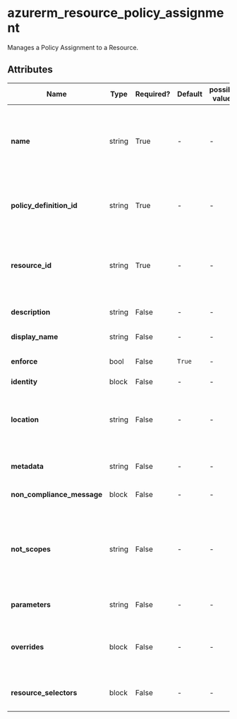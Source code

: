 # azurerm_resource_policy_assignment

Manages a Policy Assignment to a Resource.

## Attributes

| Name | Type | Required? | Default  | possible values | Description |
| ---- | ---- | --------- | -------- | ----------- | ----------- |
| **name** | string | True | -  |  -  | The name which should be used for this Policy Assignment. Changing this forces a new Resource Policy Assignment to be created. Cannot exceed 64 characters in length. | 
| **policy_definition_id** | string | True | -  |  -  | The ID of the Policy Definition or Policy Definition Set. Changing this forces a new Policy Assignment to be created. | 
| **resource_id** | string | True | -  |  -  | The ID of the Resource (or Resource Scope) where this should be applied. Changing this forces a new Resource Policy Assignment to be created. | 
| **description** | string | False | -  |  -  | A description which should be used for this Policy Assignment. | 
| **display_name** | string | False | -  |  -  | The Display Name for this Policy Assignment. | 
| **enforce** | bool | False | `True`  |  -  | Specifies if this Policy should be enforced or not? Defaults to `true`. | 
| **identity** | block | False | -  |  -  | An `identity` block. | 
| **location** | string | False | -  |  -  | The Azure Region where the Policy Assignment should exist. Changing this forces a new Policy Assignment to be created. | 
| **metadata** | string | False | -  |  -  | A JSON mapping of any Metadata for this Policy. | 
| **non_compliance_message** | block | False | -  |  -  | One or more `non_compliance_message` blocks. | 
| **not_scopes** | string | False | -  |  -  | Specifies a list of Resource Scopes (for example a Subscription, or a Resource Group) within this Management Group which are excluded from this Policy. | 
| **parameters** | string | False | -  |  -  | A JSON mapping of any Parameters for this Policy. | 
| **overrides** | block | False | -  |  -  | One or more `overrides` blocks. More detail about `overrides` and `resource_selectors` see [policy assignment structure](https://learn.microsoft.com/en-us/azure/governance/policy/concepts/assignment-structure#resource-selectors-preview) | 
| **resource_selectors** | block | False | -  |  -  | One or more `resource_selectors` blocks to filter polices by resource properties. | 


